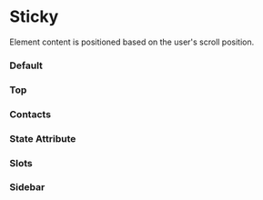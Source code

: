 # Sticky

Element content is positioned based on the user's scroll position.

<Playground />

<Usage />

<Api />

<GlobalConfig />

<Examples />

### Default

<Example value="default" />

### Top

<Example value="top" />

### Contacts

<Example value="contacts" />

### State Attribute

<Example value="state-attribute" />

### Slots

<Example value="slots" />

### Sidebar

<Example value="sidebar" />

<LastModified />

